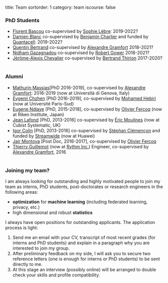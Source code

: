 title: Team
sortorder: 1
category: team
iscourse: false

### PhD Students
- [Florent Bascou](https://bascouflorent.github.io) co-supervised by [Sophie Lèbre](http://www.univ-montp3.fr/miap/~lebre/): 2019-2022?
- [Damien Blanc](https://???) co-supervised by [Benjamin Charlier](https://imag.umontpellier.fr/~charlier/index.php?page=index) and funded by [Quantacell](https://www.quantacell.com/): 2019-2022?
- [Quentin Bertrand](https://qb3.github.io/) co-supervised by [Alexandre Gramfort](http://alexandre.gramfort.net/) 2018-2021?
- [Nidham Gazagnadou](https://ngazagna.github.io/) co-supervised by [Robert Gower](https://perso.telecom-paristech.fr/rgower/) 2018-2021?
- [Jérôme-Alexis Chevalier](https://team.inria.fr/parietal/team-members/jerome-alexis-chevalier/) co-supervised by [Bertrand Thirion](https://team.inria.fr/parietal/team-members/bertrand-thirions-page/) 2017-2020?
<br/><br/>


### Alumni
- [Mathurin Massias](https://mathurinm.github.io)[PhD 2016-2019], co-supervised by [Alexandre Gramfort](http://alexandre.gramfort.net/): 2016-2019 (now at Università di Genova, Italy)
- [Evgenii Chzhen](https://echzhen.com/) [PhD 2016-2019], co-supervised by [Mohamed Hebiri](http://perso-math.univ-mlv.fr/users/hebiri.mohamed/) (now at Université Paris-Sud)
- [Eugene Ndiaye](https://eugenendiaye.github.io/) [PhD, 2015-2018], co-supervised by [Olivier Fercoq](http://perso.telecom-paristech.fr/~ofercoq/) (now at Riken Institute, Japan)
- [Jean Lafond](http://perso.telecom-paristech.fr/~lafond/) [PhD, 2013-2016]  co-supervised by [Éric Moulines](http://perso.telecom-paristech.fr/~moulines/) (now at Cubist Systematic, UK)
- [Igor Colin](http://perso.telecom-paristech.fr/~colin) [PhD, 2013-2016] co-supervised by [Stéphan Clémençon](http://perso.telecom-paristech.fr/~clemenco/) and funded by [Streamwide](http://www.streamwide.com/) (now at Huawei)
- [Jair Montoya](http://google.com) [Post Doc, 2016-2017], co-supervised by [Olivier Fercoq](http://perso.telecom-paristech.fr/~ofercoq/)
- [Thierry Guillemot](https://github.com/tguillemot) (now at [Rythm Inc.](https://dreem.com/fr/)) Engineer, co-supervised by [Alexandre Gramfort](http://alexandre.gramfort.net/), 2016<br/><br/>

### Joining my team?
I am always looking for outstanding and highly motivated people to join my team as interns, PhD students, post-doctorates or research engineers in the following areas:

- **optimization** for **machine learning** (including federated learning, privacy, etc.)
- high dimensional and robust **statistics**


I always have open positions for outstanding applicants.
The application process is light:

1. Send me an email with your CV, transcript of most recent grades (for interns and PhD students) and explain in a paragraph why you are interested to join my group.
2. After preliminary feedback on my side, I will ask you to secure two reference letters (one is enough for interns or PhD students) to be sent directly to me.
3. At this stage an interview (possibly online) will be arranged to double check your skills and profile compatibility.

